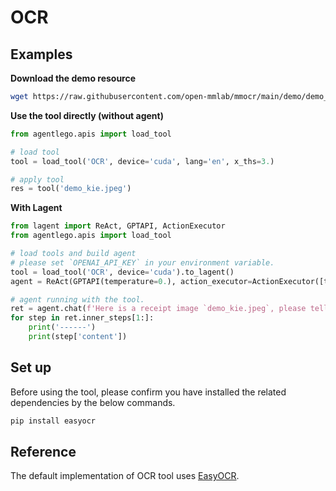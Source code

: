 # OCR

## Examples

**Download the demo resource**

```bash
wget https://raw.githubusercontent.com/open-mmlab/mmocr/main/demo/demo_kie.jpeg
```

**Use the tool directly (without agent)**

```python
from agentlego.apis import load_tool

# load tool
tool = load_tool('OCR', device='cuda', lang='en', x_ths=3.)

# apply tool
res = tool('demo_kie.jpeg')
```

**With Lagent**

```python
from lagent import ReAct, GPTAPI, ActionExecutor
from agentlego.apis import load_tool

# load tools and build agent
# please set `OPENAI_API_KEY` in your environment variable.
tool = load_tool('OCR', device='cuda').to_lagent()
agent = ReAct(GPTAPI(temperature=0.), action_executor=ActionExecutor([tool]))

# agent running with the tool.
ret = agent.chat(f'Here is a receipt image `demo_kie.jpeg`, please tell me the total cost.')
for step in ret.inner_steps[1:]:
    print('------')
    print(step['content'])
```

## Set up

Before using the tool, please confirm you have installed the related dependencies by the below commands.

```bash
pip install easyocr
```

## Reference

The default implementation of OCR tool uses [EasyOCR](https://github.com/JaidedAI/EasyOCR).
